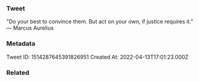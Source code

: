 ### Tweet
"Do your best to convince them. But act on your own, if justice requires it." — Marcus Aurelius

### Metadata
Tweet ID: 1514287645391826951
Created At: 2022-04-13T17:01:23.000Z

### Related

